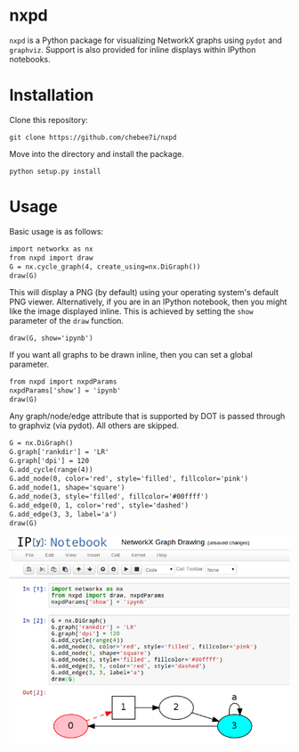nxpd
====

`nxpd` is a Python package for visualizing NetworkX graphs using `pydot`
and `graphviz`. Support is also provided for inline displays within IPython
notebooks.

Installation
============
Clone this repository:

    git clone https://github.com/chebee7i/nxpd

Move into the directory and install the package.

    python setup.py install

Usage
=====

Basic usage is as follows:

    import networkx as nx
    from nxpd import draw
    G = nx.cycle_graph(4, create_using=nx.DiGraph())
    draw(G)

This will display a PNG (by default) using your operating system's default
PNG viewer.  Alternatively, if you are in an IPython notebook, then you
might like the image displayed inline.  This is achieved by setting the `show`
parameter of the `draw` function.

    draw(G, show='ipynb')

If you want all graphs to be drawn inline, then you can set a global parameter.

    from nxpd import nxpdParams
    nxpdParams['show'] = 'ipynb'
    draw(G)

Any graph/node/edge attribute that is supported by DOT is passed through to
graphviz (via pydot).  All others are skipped.

    G = nx.DiGraph()
    G.graph['rankdir'] = 'LR'
    G.graph['dpi'] = 120
    G.add_cycle(range(4))
    G.add_node(0, color='red', style='filled', fillcolor='pink')
    G.add_node(1, shape='square')
    G.add_node(3, style='filled', fillcolor='#00ffff')
    G.add_edge(0, 1, color='red', style='dashed')
    G.add_edge(3, 3, label='a')
    draw(G)

![IPython Notebook Example](images/demo.png)
